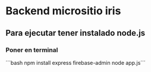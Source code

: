 # Backend micrositio iris 
## Para ejecutar tener instalado node.js 
### Poner en terminal
´´´bash
npm install express firebase-admin
node app.js´´´

